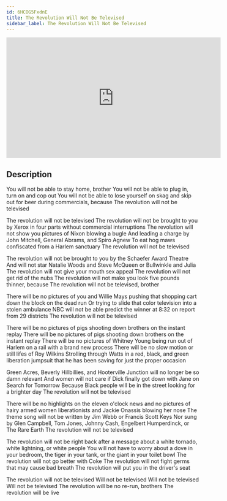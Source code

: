 ```yaml
---
id: 6HCOG5FxdnE
title: The Revolution Will Not Be Televised
sidebar_label: The Revolution Will Not Be Televised
---
```


<iframe
  width="560"
  height="315"
  src="https://www.youtube.com/embed/6HCOG5FxdnE"
  title="YouTube video player"
  frameborder="0"
  allow="accelerometer; autoplay; clipboard-write; encrypted-media; gyroscope; picture-in-picture; web-share"
  referrerpolicy="strict-origin-when-cross-origin"
  allowfullscreen
></iframe>

## Description

You will not be able to stay home, brother
You will not be able to plug in, turn on and cop out
You will not be able to lose yourself on skag and skip out for beer during commercials, because
The revolution will not be televised

The revolution will not be televised
The revolution will not be brought to you by Xerox in four parts without commercial interruptions
The revolution will not show you pictures of Nixon blowing a bugle
And leading a charge by John Mitchell, General Abrams, and Spiro Agnew
To eat hog maws confiscated from a Harlem sanctuary
The revolution will not be televised

The revolution will not be brought to you by the Schaefer Award Theatre
And will not star Natalie Woods and Steve McQueen or Bullwinkle and Julia
The revolution will not give your mouth sex appeal
The revolution will not get rid of the nubs
The revolution will not make you look five pounds thinner, because
The revolution will not be televised, brother

There will be no pictures of you and Willie Mays pushing that shopping cart down the block on the dead run
Or trying to slide that color television into a stolen ambulance
NBC will not be able predict the winner at 8:32 on report from 29 districts
The revolution will not be televised

There will be no pictures of pigs shooting down brothers on the instant replay
There will be no pictures of pigs shooting down brothers on the instant replay
There will be no pictures of Whitney Young being run out of Harlem on a rail with a brand new process
There will be no slow motion or still lifes of Roy Wilkins
Strolling through Watts in a red, black, and green liberation jumpsuit that he has been saving for just the proper occasion

Green Acres, Beverly Hillbillies, and Hooterville Junction will no longer be so damn relevant
And women will not care if Dick finally got down with
Jane on Search for Tomorrow
Because Black people will be in the street looking for a brighter day
The revolution will not be televised

There will be no highlights on the eleven o'clock news and no pictures of hairy armed women liberationists and Jackie Onassis blowing her nose
The theme song will not be written by Jim Webb or Francis Scott Keys
Nor sung by Glen Campbell, Tom Jones, Johnny Cash, Engelbert Humperdinck, or The Rare Earth
The revolution will not be televised

The revolution will not be right back after a message about a white tornado, white lightning, or white people
You will not have to worry about a dove in your bedroom, the tiger in your tank, or the giant in your toilet bowl
The revolution will not go better with Coke
The revolution will not fight germs that may cause bad breath
The revolution will put you in the driver's seat

The revolution will not be televised
Will not be televised
Will not be televised
Will not be televised
The revolution will be no re-run, brothers
The revolution will be live
